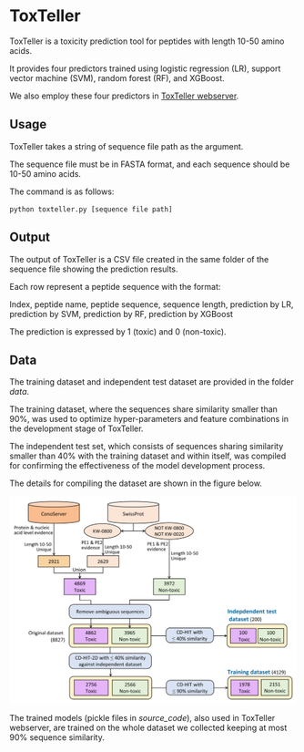 # ToxTeller
ToxTeller is a toxicity prediction tool for peptides with length 10-50 amino acids. 

It provides four predictors trained using logistic regression (LR), support vector machine (SVM), random forest (RF), and XGBoost.

We also employ these four predictors in [ToxTeller webserver](https://comics.iis.sinica.edu.tw/ToxTeller).

## Usage
ToxTeller takes a string of sequence file path as the argument.

The sequence file must be in FASTA format, and each sequence should be 10-50 amino acids.

The command is as follows:
```
python toxteller.py [sequence file path]
```

## Output
The output of ToxTeller is a CSV file created in the same folder of the sequence file showing the prediction results. 

Each row represent a peptide sequence with the format:

 Index, peptide name, peptide sequence, sequence length, prediction by LR, prediction by SVM, prediction by RF, prediction by XGBoost
 
The prediction is expressed by 1 (toxic) and 0 (non-toxic).

## Data
The training dataset and independent test dataset are provided in the folder _data_.

The training dataset, where the sequences share similarity smaller than 90%, was used to optimize hyper-parameters and feature combinations in the development stage of ToxTeller.

The independent test set, which consists of sequences sharing similarity smaller than 40% with the training dataset and within itself, was compiled for confirming the effectiveness of the model development process.

The details for compiling the dataset are shown in the figure below.

![The flowchart ](images/dataset_flowchart.png)

The trained models (pickle files in _source_code_), also used in ToxTeller webserver, are trained on the whole dataset we collected keeping at most 90% sequence similarity. 





